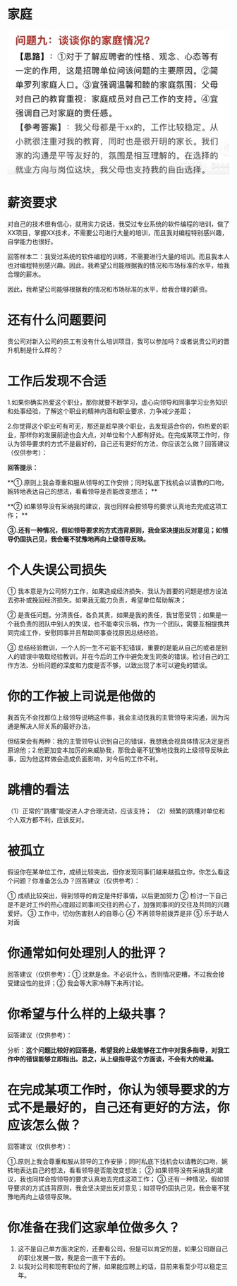 # 家庭

![image-20220831085340474](HR面.assets/image-20220831085340474.png)

# 薪资要求

对自己的技术很有信心，就用实力说话，我受过专业系统的软件编程的培训，做了XX项目，掌握XX技术，不需要公司进行大量的培训，而且我对编程特别感兴趣，自学能力也很好。

回答样本二：我受过系统的软件编程的训练，不需要进行大量的培训。而且我本人也对编程特别感兴趣。因此，我希望公司能根据我的情况和市场标准的水平，给我合理的薪水。

因此，我希望公司能够根据我的情况和市场标准的水平，给我合理的薪资。

# 还有什么问题要问

贵公司对新入公司的员工有没有什么培训项目，我可以参加吗？或者说贵公司的晋升机制是什么样的？

# 工作后发现不合适

1.如果你确实热爱这个职业，那你就要不断学习，虚心向领导和同事学习业务知识和处事经验，了解这个职业的精神内涵和职业要求，力争减少差距； 

2.你觉得这个职业可有可无，那还是趁早换个职业，去发现适合你的，你热爱的职业，那样你的发展前途也会大点，对单位和个人都有好处。在完成某项工作时，你认为领导要求的方式不是最好的，自己还有更好的方法，你应该怎么做？回答建议（仅供参考）：

**回答提示：**

**①.原则上我会尊重和服从领导的工作安排；同时私底下找机会以请教的口吻，婉转地表达自己的想法，看看领导是否能改变想法； **

**② 如果领导没有采纳我的建议，我也同样会按领导的要求认真地去完成这项工作； **

**③.还有一种情况，假如领导要求的方式违背原则，我会坚决提出反对意见；如领导仍固执己见，我会毫不犹豫地再向上级领导反映。**

# 个人失误公司损失

① 我本意是为公司努力工作，如果造成经济损失，我认为首要的问题是想方设法去弥补或挽回经济损失。如果我无能力负责，希望单位帮助解决；

② 是责任问题。分清责任，各负其责，如果是我的责任，我甘愿受罚；如果是一个我负责的团队中别人的失误，也不能幸灾乐祸，作为一个团队，需要互相提携共同完成工作，安慰同事并且帮助同事查找原因总结经验。

③ 总结经验教训，一个人的一生不可能不犯错误，重要的是能从自己的或者是别人的错误中吸取经验教训，并在今后的工作中避免发生同类的错误。检讨自己的工作方法、分析问题的深度和力度是否不够，以致出现了本可以避免的错误。

# 你的工作被上司说是他做的

我首先不会找那位上级领导说明这件事，我会主动找我的主管领导来沟通，因为沟通是解决人际关系的最好办法，

但结果会有两种：我的主管领导认识到自己的错误，我想我会视具体情况决定是否原谅他；2.他更加变本加厉的来威胁我，那我会毫不犹豫地找我的上级领导反映此事，因为他这样做会造成负面影响，对今后的工作不利。

# 跳槽的看法

（1）正常的"跳槽"能促进人才合理流动，应该支持； （2）频繁的跳槽对单位和个人双方都不利，应该反对。

# 被孤立

假设你在某单位工作，成绩比较突出，但你发现同事们越来越孤立你，你怎么看这个问题？你准备怎么办？回答建议（仅供参考）：

 ① 成绩比较突出，得到领导的肯定是件好事情，以后更加努力 ② 检讨一下自己是不是对工作的热心度超过同事间交往的热心了，加强同事间的交往及共同的兴趣爱好。 ③ 工作中，切勿伤害别人的自尊心 ④ 不再领导前拨弄是非 ⑤ 乐于助人对面

# 你通常如何处理別人的批评？

回答建议（仅供参考）：① 沈默是金。不必说什么，否则情况更糟，不过我会接受建设性的批评；② 我会等大家冷靜下来再讨论。

# 你希望与什么样的上级共事？

回答建议（仅供参考）：

分析：**这个问题比较好的回答是，希望我的上级能够在工作中对我多指导，对我工作中的错误能够立即指出。总之，从上级指导这个方面谈，不会有大的纰漏。**

# 在完成某项工作时，你认为领导要求的方式不是最好的，自己还有更好的方法，你应该怎么做？

回答建议（仅供参考）：

①.原则上我会尊重和服从领导的工作安排；同时私底下找机会以请教的口吻，婉转地表达自己的想法，看看领导是否能改变想法；
② 如果领导没有采纳我的建议，我也同样会按领导的要求认真地去完成这项工作；
③.还有一种情况，假如领导要求的方式违背原则，我会坚决提出反对意见；如领导仍固执己见，我会毫不犹豫地再向上级领导反映。

# 你准备在我们这家单位做多久？

1. 这不是自己单方面决定的，还要看公司，但是可以肯定的是，如果公司跟自己的职业发展一致，我是会一直干下去的。
2. 以我对公司和现有职位的了解，如果能应聘上的话，目前来看至少可以稳定三年。
